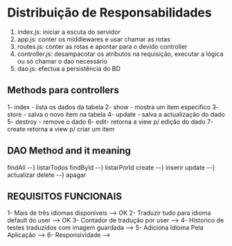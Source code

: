 # Distribuição de Responsabilidades
1. index.js: iniciar a escuta do servidor
2. app.js: conter os middlewares e usar chamar as rotas
3. routes.js: conter as rotas e apontar para o devido controller
4. controller.js: desampacotar os atributos na requisição, executar a lógica ou só chamar o dao necessário
5. dao.js: efectua a persistência do BD 

## Methods para controllers 
1- index - lista os dados da tabela
2- show - mostra um item especifico
3- store - salva o novo item na tabela
4- update - salva a actualização do dado
5- destroy - remove o dado
6- edit- retorna a view p/ edição do dado
7- create retorna a view p/ criar um item 

## DAO Method and it meaning
findAll  --} listarTodos
findById --} listarPorId
create   --} inserir
update   --} actualizar
delete   --} apagar


## REQUISITOS FUNCIONAIS
1- Mais de três idiomas disponiveis                            --> OK
2- Traduzir tudo para idioma default do user                   --> OK
3- Contador de tradução por user                               -->
4- Historico de testes traduzidos com imagem guardada          -->
5- Adiciona Idioma Pela Aplicação                              -->
6- Responsividade                                              -->

<!-- git push --set-upstream origin develop -->